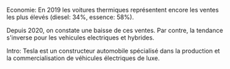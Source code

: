 

Economie:
En 2019 les voitures thermiques représentent encore les ventes les plus élevés (diesel: 34%, essence: 58%).

Depuis 2020, on constate une baisse de ces ventes.
Par contre, la tendance s'inverse pour les vehicules electriques et hybrides.



Intro:
Tesla est un constructeur automobile spécialisé dans la production et la commercialisation de véhicules électriques de luxe.

